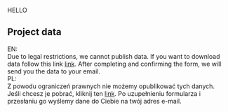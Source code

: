 HELLO


## Project data
EN:
<br />
Due to legal restrictions, we cannot publish data. If you want to download data follow this link [link](https://docs.google.com/forms/d/e/1FAIpQLSePeD4xM-5LxUgQXrS51i52Bi0JPqV6Bq0yZ067sq7yMI2g1A/viewform).
After completing and confirming the form, we will send you the data to your email.
<br />
PL:
<br />
Z powodu ograniczeń prawnych nie możemy opublikować tych danych. 
Jeśli chcesz je pobrać, kliknij ten [link](https://docs.google.com/forms/d/e/1FAIpQLSePeD4xM-5LxUgQXrS51i52Bi0JPqV6Bq0yZ067sq7yMI2g1A/viewform). 
Po uzupełnieniu formularza i przesłaniu go wyślemy dane do Ciebie na twój adres e-mail.
